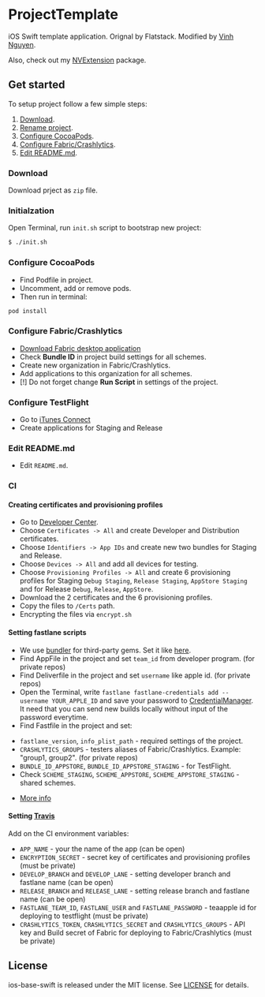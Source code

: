 # ProjectTemplate

iOS Swift template application. Orignal by Flatstack. Modified by [Vinh Nguyen](https://github.com/vinhnx).

Also, check out my [NVExtension](https://github.com/vinhnx/NVExtensions) package.

## Get started

To setup project follow a few simple steps:

1.  [Download][1].
2.  [Rename project][2].
3.  [Configure CocoaPods][4].
4.  [Configure Fabric/Crashlytics][5].
5.  [Edit README.md][6].

### Download

Download prject as `zip` file.

### Initialzation

Open Terminal, run `init.sh` script to bootstrap new project:

```bash
$ ./init.sh
```

### Configure CocoaPods

-   Find Podfile in project.
-   Uncomment, add or remove pods.
-   Then run in terminal:

```sh
pod install
```

### Configure Fabric/Crashlytics

-   [Download Fabric desktop application][13]
-   Check **Bundle ID** in project build settings for all schemes.
-   Create new organization in Fabric/Crashlytics.
-   Add applications to this organization for all schemes.
-   [!] Do not forget change **Run Script** in settings of the project.

### Configure TestFlight

-   Go to [iTunes Connect][20]
-   Create applications for Staging and Release

### Edit README.md

-   Edit `README.md`.

### CI

#### Creating certificates and provisioning profiles

-   Go to [Developer Center][14].
-   Choose `Certificates -> All` and create Developer and Distribution certificates.
-   Choose `Identifiers -> App IDs` and create new two bundles for Staging and Release.
-   Choose `Devices -> All` and add all devices for testing.
-   Choose `Provisioning Profiles -> All` and create 6 provisioning profiles for Staging `Debug Staging`, `Release Staging`, `AppStore Staging` and for Release `Debug`, `Release`, `AppStore`.
-   Download the 2 certificates and the 6 provisioning profiles.
-   Copy the files to `/Certs` path.
-   Encrypting the files via `encrypt.sh`

#### Setting fastlane scripts

-   We use [bundler][16] for third-party gems. Set it like [here][17].
-   Find AppFile in the project and set `team_id` from developer program. (for private repos)
-   Find Deliverfile in the project and set `username` like apple id. (for private repos)
-   Open the Terminal, write `fastlane fastlane-credentials add --username YOUR_APPLE_ID` and save your password to [CredentialManager][18]. It need that you can send new builds locally without input of the password everytime.
-   Find Fastfile in the project and set:

*   `fastlane_version`, `info_plist_path` - required settings of the project.
*   `CRASHLYTICS_GROUPS` - testers aliases of Fabric/Crashlytics. Example: "group1, group2". (for private repos)
*   `BUNDLE_ID_APPSTORE`, `BUNDLE_ID_APPSTORE_STAGING` - for TestFlight.
*   Check `SCHEME_STAGING`, `SCHEME_APPSTORE`, `SCHEME_APPSTORE_STAGING` - shared schemes.

-   [More info][15]

#### Setting [Travis][19]

Add on the CI environment variables:

-   `APP_NAME` - your the name of the app (can be open)
-   `ENCRYPTION_SECRET` - secret key of certificates and provisioning profiles (must be private)
-   `DEVELOP_BRANCH` and `DEVELOP_LANE` - setting developer branch and fastlane name (can be open)
-   `RELEASE_BRANCH` and `RELEASE_LANE` - setting release branch and fastlane name (can be open)
-   `FASTLANE_TEAM_ID`, `FASTLANE_USER` and `FASTLANE_PASSWORD` - teaapple id for deploying to testflight (must be private)
-   `CRASHLYTICS_TOKEN`, `CRASHLYTICS_SECRET` and `CRASHLYTICS_GROUPS` - API key and Build secret of Fabric for deploying to Fabric/Crashlytics (must be private)

## License

ios-base-swift is released under the MIT license. See [LICENSE][7] for details.

[1]: #download
[2]: #rename-project
[3]: #configure-mogenerator
[4]: #configure-cocoapods
[5]: #configure-fabric-crashlytics
[6]: #edit-readme-md
[7]: LICENSE
[8]: http://github.com/nikitafomin
[9]: https://github.com/NikolaevSergey
[10]: https://github.com/VladimirGoncharov
[11]: http://www.flatstack.com
[12]: https://github.com/fs/ios-base-swift/graphs/contributors
[13]: https://get.fabric.io
[14]: https://developer.apple.com/
[15]: https://docs.fastlane.tools/getting-started/ios/setup/
[16]: https://bundler.io/
[17]: https://docs.fastlane.tools/getting-started/ios/setup/#use-a-gemfile
[18]: https://docs.fastlane.tools/advanced/#adding-credentials
[19]: https://travis-ci.org
[20]: https://itunesconnect.apple.com
